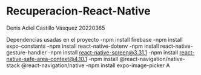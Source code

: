 # Recuperacion-React-Native

Denis Adiel Castillo Vásquez
20220365

Dependencias usadas en el proyecto
-npm install firebase
-npm install expo-constants
-npm install react-native-dotenv
-npm install react-native-gesture-handler
-npm install react-native-screen@3.31.1
-npm install react-native-safe-area-context@4.10.1
-npm install @react-navigation/native-stack @react-navigation/native
-npm install expo-image-picker
A